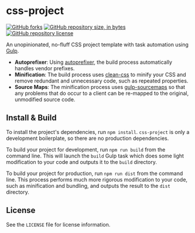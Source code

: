 [github-repository-forks-shield-url]: https://img.shields.io/github/forks/mgthomas99/css-project.svg?style=flat-square&label=Fork
[github-repository-forks-url]: https://github.com/mgthomas99/css-project/network/members
[github-repository-url]: https://github.com/mgthomas99/css-project
[repository-license-url]: https://github.com/mgthomas99/css-project/blob/master/LICENSE
[repository-license-shield-url]: https://img.shields.io/github/license/mgthomas99/css-project.svg?style=flat-square
[repository-size-shield-url]: https://img.shields.io/github/repo-size/mgthomas99/css-project.svg?style=flat-square

# css-project

[![GitHub forks][github-repository-forks-shield-url]][github-repository-forks-url]
[![GitHub repository size, in bytes][repository-size-shield-url]][github-repository-url]
[![GitHub repository license][repository-license-shield-url]][repository-license-url]

An unopinionated, no-fluff CSS project template with task automation using
[Gulp](https://gulpjs.com/).

* **Autoprefixer**: Using [autoprefixer](https://github.com/postcss/autoprefixer#readme),
  the build process automatically handles vendor prefixes.
* **Minification**: The build process uses [clean-css](https://github.com/jakubpawlowicz/clean-css)
  to minify your CSS and remove redundant and unnecessary code, such as repeated
  properties.
* **Source Maps**: The minification process uses
  [gulp-sourcemaps](https://github.com/gulp-sourcemaps/gulp-sourcemaps) so that
  any problems that do occur to a client can be re-mapped to the original,
  unmodified source code.

## Install & Build

To install the project's dependencies, run `npm install`. `css-project` is only
a development boilerplate, so there are no production dependencies.

To build your project for development, run `npm run build` from the command
line. This will launch the `build` Gulp task which does some light modification
to your code and outputs it to the `build` directory.

To build your project for production, run `npm run dist` from the command line.
This process performs much more rigorous modification to your code, such as
minification and bundling, and outputs the result to the `dist` directory.

## License

See the `LICENSE` file for license information.
